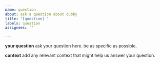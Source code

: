 ```yaml
---
name: question
about: ask a question about cubby
title: "[question] "
labels: question
assignees: ''

---
```


**your question**
ask your question here. be as specific as possible.

**context**
add any relevant context that might help us answer your question.